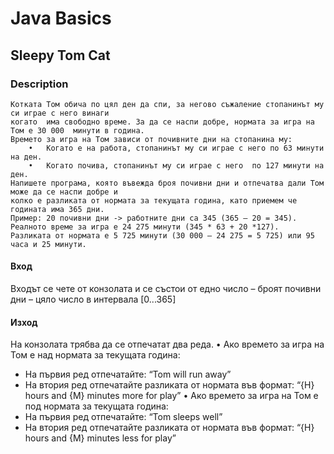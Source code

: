 # Java Basics

## Sleepy Tom Cat

### Description

    Котката Том обича по цял ден да спи, за негово съжаление стопанинът му си играе с него винаги
    когато  има свободно време. За да се наспи добре, нормата за игра на Том е 30 000  минути в година.
    Времето за игра на Том зависи от почивните дни на стопанина му:
        •	Когато е на работа, стопанинът му си играе с него по 63 минути на ден. 
        •	Когато почива, стопанинът му си играе с него  по 127 минути на ден. 
    Напишете програма, която въвежда броя почивни дни и отпечатва дали Том може да се наспи добре и 
    колко е разликата от нормата за текущата година, като приемем че годината има 365 дни. 
    Пример: 20 почивни дни -> работните дни са 345 (365 – 20 = 345). 
    Реалното време за игра е 24 275 минути (345 * 63 + 20 *127).  
    Разликата от нормата е 5 725 минути (30 000 – 24 275 = 5 725) или 95 часа и 25 минути. 

#### Вход

Входът се чете от конзолата и се състои от едно число – броят почивни дни – цяло число в интервала [0...365]

#### Изход

На конзолата трябва да се отпечатат два реда.
• Ако времето за игра на Том е над нормата за текущата година:

- На първия ред отпечатайте: “Tom will run away”
- На втория ред отпечатайте разликата от нормата във формат: “{H} hours and {M} minutes more for play”
  • Ако времето за игра на Том е под нормата за текущата година:
- На първия ред отпечатайте: “Tom sleeps well”
- На втория ред отпечатайте разликата от нормата във формат: “{H} hours and {M} minutes less for play”
